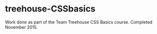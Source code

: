 # treehouse-CSSbasics

Work done as part of the Team Treehouse CSS Basics course. Completed November 2015.
